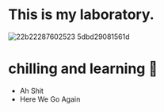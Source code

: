 
<!-- ![programming](https://user-images.githubusercontent.com/73060136/119861850-0b1b0900-bf42-11eb-8d06-47d8121aa40f.gif)
  -->
  
# This is my laboratory.
  
![22b22287602523 5dbd29081561d](https://user-images.githubusercontent.com/73060136/126536911-d608cdc1-63d3-46ff-bab7-f791103c7110.gif)

# chilling and learning :speech_balloon:	

- Ah Shit 
- Here We Go Again 

<!---
SinsamutQ/SinsamutQ is a ✨ special ✨ repository because its `README.md` (this file) appears on your GitHub profile.
You can click the Preview link to take a look at your changes.
--->
